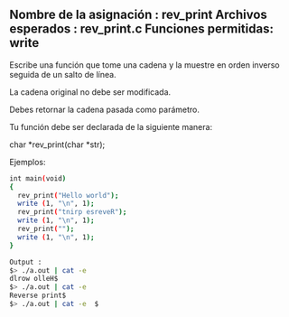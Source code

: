 Nombre de la asignación  : rev_print
Archivos esperados   : rev_print.c
Funciones permitidas: write
--------------------------------------------------------------------------------

Escribe una función que tome una cadena y la muestre en orden inverso seguida de un salto de línea.

La cadena original no debe ser modificada.

Debes retornar la cadena pasada como parámetro.

Tu función debe ser declarada de la siguiente manera:

char *rev_print(char *str);

Ejemplos:
```bash
int main(void)
{
  rev_print("Hello world");
  write (1, "\n", 1);
  rev_print("tnirp esreveR");
  write (1, "\n", 1);
  rev_print("");
  write (1, "\n", 1);
}

Output :
$> ./a.out | cat -e
dlrow olleH$
$> ./a.out | cat -e
Reverse print$
$> ./a.out | cat -e  $

```

